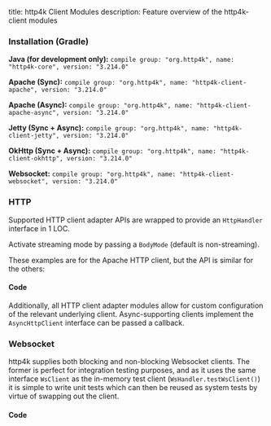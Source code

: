 title: http4k Client Modules
description: Feature overview of the http4k-client modules

### Installation (Gradle)
**Java (for development only):** ```compile group: "org.http4k", name: "http4k-core", version: "3.214.0"```

**Apache (Sync):** ```compile group: "org.http4k", name: "http4k-client-apache", version: "3.214.0"```

**Apache (Async):** ```compile group: "org.http4k", name: "http4k-client-apache-async", version: "3.214.0"```

**Jetty (Sync + Async):** ```compile group: "org.http4k", name: "http4k-client-jetty", version: "3.214.0"```

**OkHttp (Sync + Async):** ```compile group: "org.http4k", name: "http4k-client-okhttp", version: "3.214.0"```

**Websocket:** ```compile group: "org.http4k", name: "http4k-client-websocket", version: "3.214.0"```

### HTTP
Supported HTTP client adapter APIs are wrapped to provide an `HttpHandler` interface in 1 LOC.

Activate streaming mode by passing a `BodyMode` (default is non-streaming).

These examples are for the Apache HTTP client, but the API is similar for the others:

#### Code [<img class="octocat"/>](https://github.com/http4k/http4k/blob/master/src/docs/guide/modules/clients/example_http.kt)
<script src="https://gist-it.appspot.com/https://github.com/http4k/http4k/blob/master/src/docs/guide/modules/clients/example_http.kt"></script>

Additionally, all HTTP client adapter modules allow for custom configuration of the relevant underlying client. Async-supporting clients implement the `AsyncHttpClient` interface can be passed a callback.

### Websocket
http4k supplies both blocking and non-blocking Websocket clients. The former is perfect for integration testing purposes, and as it uses the same interface `WsClient` as the in-memory test client (`WsHandler.testWsClient()`) it is simple to write unit tests which can then be reused as system tests by virtue of swapping out the client.

#### Code [<img class="octocat"/>](https://github.com/http4k/http4k/blob/master/src/docs/guide/modules/clients/example_websocket.kt)
<script src="https://gist-it.appspot.com/https://github.com/http4k/http4k/blob/master/src/docs/guide/modules/clients/example_websocket.kt"></script>
